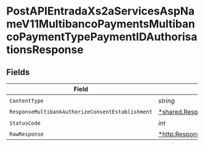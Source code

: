 # PostAPIEntradaXs2aServicesAspNameV11MultibancoPaymentsMultibancoPaymentTypePaymentIDAuthorisationsResponse


## Fields

| Field                                                                                                                           | Type                                                                                                                            | Required                                                                                                                        | Description                                                                                                                     |
| ------------------------------------------------------------------------------------------------------------------------------- | ------------------------------------------------------------------------------------------------------------------------------- | ------------------------------------------------------------------------------------------------------------------------------- | ------------------------------------------------------------------------------------------------------------------------------- |
| `ContentType`                                                                                                                   | *string*                                                                                                                        | :heavy_check_mark:                                                                                                              | N/A                                                                                                                             |
| `ResponseMultibankAuthorizeConsentEstablishment`                                                                                | [*shared.ResponseMultibankAuthorizeConsentEstablishment](../../models/shared/responsemultibankauthorizeconsentestablishment.md) | :heavy_minus_sign:                                                                                                              | Created                                                                                                                         |
| `StatusCode`                                                                                                                    | *int*                                                                                                                           | :heavy_check_mark:                                                                                                              | N/A                                                                                                                             |
| `RawResponse`                                                                                                                   | [*http.Response](https://pkg.go.dev/net/http#Response)                                                                          | :heavy_minus_sign:                                                                                                              | N/A                                                                                                                             |